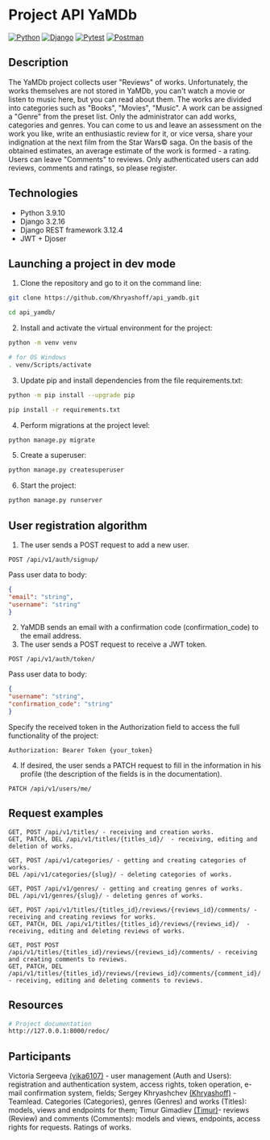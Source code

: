 # Project API YaMDb

[![Python](https://img.shields.io/badge/-Python-464641?style=flat-square&logo=Python)](https://www.python.org/)
[![Django](https://img.shields.io/badge/Django-464646?style=flat-square&logo=django)](https://www.djangoproject.com/)
[![Pytest](https://img.shields.io/badge/Pytest-464646?style=flat-square&logo=pytest)](https://docs.pytest.org/en/6.2.x/)
[![Postman](https://img.shields.io/badge/Postman-464646?style=flat-square&logo=postman)](https://www.postman.com/)

## Description
The YaMDb project collects user "Reviews" of works. Unfortunately, the works themselves are not stored in YaMDb, you can't watch a movie or listen to music here, but you can read about them.
The works are divided into categories such as "Books", "Movies", "Music".
A work can be assigned a "Genre" from the preset list.
Only the administrator can add works, categories and genres.
You can come to us and leave an assessment on the work you like, write an enthusiastic review for it, or vice versa, share your indignation at the next film from the Star Wars© saga. On the basis of the obtained estimates, an average estimate of the work is formed - a rating.
Users can leave "Comments" to reviews.
Only authenticated users can add reviews, comments and ratings, so please register.

## Technologies
- Python 3.9.10
- Django 3.2.16
- Django REST framework 3.12.4
- JWT + Djoser

## Launching a project in dev mode
1. Clone the repository and go to it on the command line:
```bash
git clone https://github.com/Khryashoff/api_yamdb.git
```
```bash
cd api_yamdb/
```
2. Install and activate the virtual environment for the project:
```bash
python -m venv venv
```
```bash
# for OS Windows
. venv/Scripts/activate
```
3. Update pip and install dependencies from the file requirements.txt:
```bash
python -m pip install --upgrade pip
```
```bash
pip install -r requirements.txt
```
4. Perform migrations at the project level:
```bash
python manage.py migrate
```
5. Create a superuser:
```bash
python manage.py createsuperuser
```
6. Start the project:
```bash
python manage.py runserver
```

## User registration algorithm
1. The user sends a POST request to add a new user.
```
POST /api/v1/auth/signup/
```

Pass user data to body:
```json
{
"email": "string",
"username": "string"
}
```
2. YaMDB sends an email with a confirmation code (confirmation_code) to the email address.
3. The user sends a POST request to receive a JWT token. 
```
POST /api/v1/auth/token/
```

Pass user data to body:
```json
{
"username": "string",
"confirmation_code": "string"
}
```

Specify the received token in the Authorization field to access the full functionality of the project:
```
Authorization: Bearer Token {your_token}
```

4. If desired, the user sends a PATCH request to fill in the information in his profile (the description of the fields is in the documentation).
```
PATCH /api/v1/users/me/
```

## Request examples
```
GET, POST /api/v1/titles/ - receiving and creation works.
GET, PATCH, DEL /api/v1/titles/{titles_id}/  - receiving, editing and deletion of works.

GET, POST /api/v1/categories/ - getting and creating categories of works.
DEL /api/v1/categories/{slug}/ - deleting categories of works.

GET, POST /api/v1/genres/ - getting and creating genres of works.
DEL /api/v1/genres/{slug}/ - deleting genres of works.

GET, POST /api/v1/titles/{titles_id}/reviews/{reviews_id}/comments/ - receiving and creating reviews for works.
GET, PATCH, DEL /api/v1/titles/{titles_id}/reviews/{reviews_id}/  - receiving, editing and deleting reviews of works.

GET, POST POST /api/v1/titles/{titles_id}/reviews/{reviews_id}/comments/ - receiving and creating comments to reviews.
GET, PATCH, DEL /api/v1/titles/{titles_id}/reviews/{reviews_id}/comments/{comment_id}/  - receiving, editing and deleting comments to reviews.
```

## Resources
```bash
# Project documentation
http://127.0.0.1:8000/redoc/
```

## Participants
Victoria Sergeeva [(vika6107)](https://github.com/vika6107) - user management (Auth and Users): registration and authentication system, access rights, token operation, e-mail confirmation system, fields;
Sergey Khryashchev [(Khryashoff)](https://github.com/Khryashoff) - Teamlead. Categories (Categories), genres (Genres) and works (Titles): models, views and endpoints for them;
Timur Gimadiev [(Timur)](https://github.com/Timur-Gimadiev)- reviews (Review) and comments (Comments): models and views, endpoints, access rights for requests. Ratings of works.
